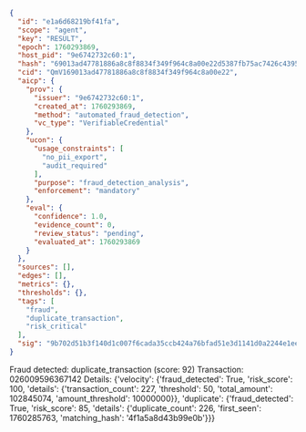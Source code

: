 ```json
{
  "id": "e1a6d68219bf41fa",
  "scope": "agent",
  "key": "RESULT",
  "epoch": 1760293869,
  "host_pid": "9e6742732c60:1",
  "hash": "69013ad47781886a8c8f8834f349f964c8a00e22d5387fb75ac7426c43957728",
  "cid": "QmV169013ad47781886a8c8f8834f349f964c8a00e22",
  "aicp": {
    "prov": {
      "issuer": "9e6742732c60:1",
      "created_at": 1760293869,
      "method": "automated_fraud_detection",
      "vc_type": "VerifiableCredential"
    },
    "ucon": {
      "usage_constraints": [
        "no_pii_export",
        "audit_required"
      ],
      "purpose": "fraud_detection_analysis",
      "enforcement": "mandatory"
    },
    "eval": {
      "confidence": 1.0,
      "evidence_count": 0,
      "review_status": "pending",
      "evaluated_at": 1760293869
    }
  },
  "sources": [],
  "edges": [],
  "metrics": {},
  "thresholds": {},
  "tags": [
    "fraud",
    "duplicate_transaction",
    "risk_critical"
  ],
  "sig": "9b702d51b3f140d1c007f6cada35ccb424a76bfad51e3d1141d0a2244e1eeaac"
}
```

Fraud detected: duplicate_transaction (score: 92)
Transaction: 026009596367142
Details: {'velocity': {'fraud_detected': True, 'risk_score': 100, 'details': {'transaction_count': 227, 'threshold': 50, 'total_amount': 102845074, 'amount_threshold': 10000000}}, 'duplicate': {'fraud_detected': True, 'risk_score': 85, 'details': {'duplicate_count': 226, 'first_seen': 1760285763, 'matching_hash': '4f1a5a8d43b99e0b'}}}